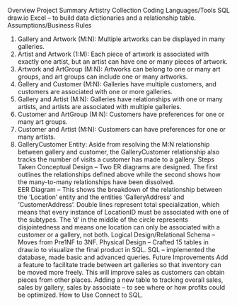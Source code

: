 Overview
Project Summary
Artistry Collection 
Coding Languages/Tools
SQL
draw.io
Excel – to build data dictionaries and a relationship table. 
Assumptions/Business Rules
1.	Gallery and Artwork (M:N): Multiple artworks can be displayed in many galleries. 
2.	Artist and Artwork (1:M): Each piece of artwork is associated with exactly one artist, but an artist can have one or many pieces of artwork. 
3.	Artwork and ArtGroup (M:N): Artworks can belong to one or many art groups, and art groups can include one or many artworks. 
4.	Gallery and Customer (M:N): Galleries have multiple customers, and customers are associated with one or more galleries. 
5.	Gallery and Artist (M:N): Galleries have relationships with one or many artists, and artists are associated with multiple galleries. 
6.	Customer and ArtGroup (M:N): Customers have preferences for one or many art groups. 
7.	Customer and Artist (M:N): Customers can have preferences for one or many artists. 
8.	GalleryCustomer Entity: Aside from resolving the M:N relationship between gallery and customer, the GalleryCustomer relationship also tracks the number of visits a customer has made to a gallery. 
Steps Taken
Conceptual Design – Two ER diagrams are designed. The first outlines the relationships defined above while the second shows how the many-to-many relationships have been dissolved.  
EER Diagram – This shows the breakdown of the relationship between the ‘Location’ entity and the entities ‘GalleryAddress’ and ‘CustomerAddress’. Double lines represent total specialization, which means that every instance of LocationID must be associated with one of the subtypes. The ‘d’ in the middle of the circle represents disjointedness and means one location can only be associated with a customer or a gallery, not both. 
Logical Design/Relational Schema – Moves from Pre1NF to 3NF. 
Physical Design – Crafted 15 tables in draw.io to visualize the final product in SQL.
SQL – implemented the database, made basic and advanced queries.
Future Improvements
Add a feature to facilitate trade between art galleries so that inventory can be moved more freely. This will improve sales as customers can obtain pieces from other places. 
Adding a new table to tracking overall sales, sales by gallery, sales by associate – to see where or how profits could be optimized. 
How to Use
Connect to SQL. 

